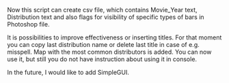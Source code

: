 Now this script can create csv file, which contains Movie_Year text, Distribution text and also flags for visibility of specific types of bars in Photoshop file.

It is possibilities to improve effectiveness or inserting titles. For that moment you can copy last distribution name or delete last title in case of e.g. misspell.
 Map with the most common distributors is added. You can now use it, but still you do not have instruction about using it in console.
 
In the future, I would like to add SimpleGUI.
